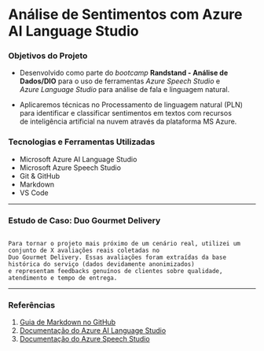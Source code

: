 # Análise de Sentimentos com Azure AI Language Studio

### Objetivos do Projeto 

- Desenvolvido como parte do _bootcamp_ **Randstand - Análise de Dados/DIO** para o uso de ferramentas _Azure Speech Studio_ e  
   _Azure Language Studio_ para análise de fala e linguagem natural. 

- Aplicaremos técnicas no Processamento de linguagem natural (PLN) para identificar e classificar sentimentos em textos com recursos  
  de inteligência artificial na nuvem através da plataforma MS Azure.

### Tecnologias e Ferramentas Utilizadas

- Microsoft Azure AI Language Studio
- Microsoft Azure Speech Studio
- Git & GitHub
- Markdown
- VS Code

--- 

### Estudo de Caso: Duo Gourmet Delivery

```

Para tornar o projeto mais próximo de um cenário real, utilizei um conjunto de X avaliações reais coletadas no  
Duo Gourmet Delivery. Essas avaliações foram extraídas da base histórica do serviço (dados devidamente anonimizados)  
e representam feedbacks genuínos de clientes sobre qualidade, atendimento e tempo de entrega.

```
 
---

### Referências

1. [Guia de Markdown no GitHub](https://docs.github.com/pt/get-started/writing-on-github/getting-started-with-writing-and-formatting-on-github/basic-writing-and-formatting-syntax)
2. [Documentação do Azure AI Language Studio](https://learn.microsoft.com/pt-br/azure/ai-services/language-service/)
3. [Documentação do Azure Speech Studio](https://learn.microsoft.com/pt-br/azure/ai-services/speech-service/)
